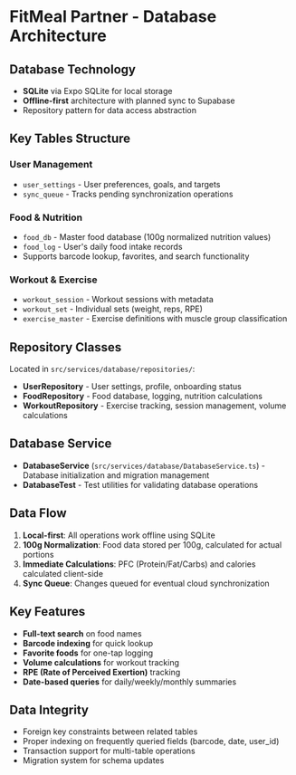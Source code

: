 # FitMeal Partner - Database Architecture

## Database Technology
- **SQLite** via Expo SQLite for local storage
- **Offline-first** architecture with planned sync to Supabase
- Repository pattern for data access abstraction

## Key Tables Structure

### User Management
- `user_settings` - User preferences, goals, and targets
- `sync_queue` - Tracks pending synchronization operations

### Food & Nutrition
- `food_db` - Master food database (100g normalized nutrition values)
- `food_log` - User's daily food intake records
- Supports barcode lookup, favorites, and search functionality

### Workout & Exercise
- `workout_session` - Workout sessions with metadata
- `workout_set` - Individual sets (weight, reps, RPE)
- `exercise_master` - Exercise definitions with muscle group classification

## Repository Classes
Located in `src/services/database/repositories/`:
- **UserRepository** - User settings, profile, onboarding status
- **FoodRepository** - Food database, logging, nutrition calculations
- **WorkoutRepository** - Exercise tracking, session management, volume calculations

## Database Service
- **DatabaseService** (`src/services/database/DatabaseService.ts`) - Database initialization and migration management
- **DatabaseTest** - Test utilities for validating database operations

## Data Flow
1. **Local-first**: All operations work offline using SQLite
2. **100g Normalization**: Food data stored per 100g, calculated for actual portions
3. **Immediate Calculations**: PFC (Protein/Fat/Carbs) and calories calculated client-side
4. **Sync Queue**: Changes queued for eventual cloud synchronization

## Key Features
- **Full-text search** on food names
- **Barcode indexing** for quick lookup
- **Favorite foods** for one-tap logging
- **Volume calculations** for workout tracking
- **RPE (Rate of Perceived Exertion)** tracking
- **Date-based queries** for daily/weekly/monthly summaries

## Data Integrity
- Foreign key constraints between related tables
- Proper indexing on frequently queried fields (barcode, date, user_id)
- Transaction support for multi-table operations
- Migration system for schema updates